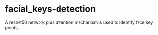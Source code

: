 # facial_keys-detection
A resnet50 network plus attention mechanism is used to identify face key points.
